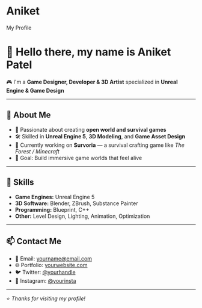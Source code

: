 # Aniket
My Profile
# 👋 Hello there, my name is Aniket Patel  
🎮 I'm a **Game Designer, Developer & 3D Artist** specialized in **Unreal Engine & Game Design**  

---

## 🚀 About Me
- 🧠 Passionate about creating **open world and survival games**
- 🛠 Skilled in **Unreal Engine 5**, **3D Modeling**, and **Game Asset Design**
- 🌱 Currently working on **Survoria** — a survival crafting game like *The Forest / Minecraft*
- 🎯 Goal: Build immersive game worlds that feel alive

---

## 🧩 Skills
- **Game Engines:** Unreal Engine 5  
- **3D Software:** Blender, ZBrush, Substance Painter  
- **Programming:** Blueprint, C++  
- **Other:** Level Design, Lighting, Animation, Optimization

---

## 📫 Contact Me
- 📧 Email: yourname@email.com  
- 🌐 Portfolio: [yourwebsite.com](https://yourwebsite.com)  
- 🐦 Twitter: [@yourhandle](https://twitter.com/yourhandle)
- 📸 Instagram: [@yourinsta](https://instagram.com/yourinsta)

---

⭐ *Thanks for visiting my profile!*  

